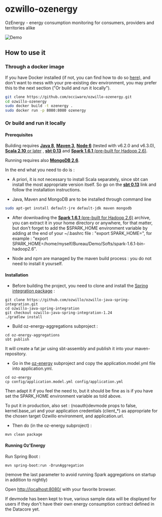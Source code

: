# ozwillo-ozenergy

OzEnergy - energy consumption monitoring for consumers, providers and territories alike

![Demo](https://github.com/ozwillo/ozwillo-ozenergy/blob/master/app-overview/oz-energy.gif)

## How to use it

### Through a docker image

If you have Docker installed (if not, you can find how to do so [here](https://docs.docker.com/engine/installation/)), and don't want to mess with your pre-existing dev environment, you may prefer this to the next section ("Or build and run it locally").

``` bash
git clone https://github.com/occiware/ozwillo-ozenergy.git
cd ozwillo-ozenergy
sudo docker build -t ozenergy .
sudo docker run -p 8080:8080 ozenergy
```

### Or build and run it locally

#### Prerequisites

Building requires [**Java 8**](http://www.oracle.com/technetwork/java/javase/downloads/jdk8-downloads-2133151.html), [**Maven 3**](https://maven.apache.org/download.cgi), [**Node 6**](https://nodejs.org/en/download/releases/) (tested with v6.2.0 and v6.3.0), [**Scala 2.10** or later](http://www.scala-lang.org/download/2.11.0.html) , [**sbt 0.13**](http://www.scala-sbt.org/0.13/docs/Setup.html) and [**Spark 1.6.1** (pre-built for Hadoop 2.6)](http://spark.apache.org/downloads.html).

Running requires also [**MongoDB 2.6**](https://docs.mongodb.com/v2.6/installation/).

In the end what you need to do is :

+ A priori, it is not necessary to install Scala separately, since sbt can install the most appropriate version itself. So go on the [**sbt 0.13**](http://www.scala-sbt.org/0.13/docs/Setup.html) link and follow the installation instructions.

+ Java, Maven and MongoDB are to be installed through command line

``` bash
sudo apt-get install default-jre default-jdk maven mongodb
```

+ After downloading the [**Spark 1.6.1** (pre-built for Hadoop 2.6)](http://spark.apache.org/downloads.html) archive, you can extract it in your home directory or anywhere, for that matter, but don't forget to add the $SPARK_HOME environment variable by adding at the end of your ~/.bashrc file : "export SPARK_HOME=<YOUR PATH TO THE EXTRACTED SPARK DIRECTORY>", for example : "export SPARK_HOME=/home/myself/Bureau/Demo/Softs/spark-1.6.1-bin-hadoop2.6".

+ Node and npm are managed by the maven build process : you do not need to install it yourself.

#### Installation

* Before building the project, you need to clone and install the [Spring integration package](https://github.com/ozwillo/ozwillo-java-spring-integration) :

```
git clone https://github.com/ozwillo/ozwillo-java-spring-integration.git
cd ozwillo-java-spring-integration
git checkout ozwillo-java-spring-integration-1.24
./gradlew install
```

* Build oz-energy-aggregations subproject :

```
cd oz-energy-aggregations
sbt publish
```
It will create a fat jar using sbt-assembly and publish it into your maven-repository.

* Go in the [oz-energy](https://github.com/ozwillo/ozwillo-ozenergy/tree/master/oz-energy) subproject and copy the application.model.yml file into application.yml.

```
cd oz-energy
cp config/application.model.yml config/application.yml
```
Then adapt it if you feel the need to, but it should be fine as is if you have set the SPARK_HOME environment variable as told above.

To put it in production, also set : (noauth)devmode props to false, kernel.base_uri and your application credentials (client_*) as appropriate for the chosen target Ozwillo environment, and application.url.

* Then do (in the oz-energy subproject) :

```
mvn clean package
```

#### Running Oz'Energy

Run Spring Boot :

```
mvn spring-boot:run -DrunAggregation
```
(remove the last parameter to avoid running Spark aggregations on startup in addition to nightly)

Open [http://localhost:8080/](http://localhost:8080/) with your favorite browser.

If devmode has been kept to true, various sample data will be displayed for users if they don't have their own energy consumption contract defined in the Datacore yet.
